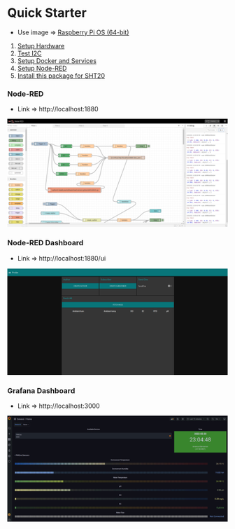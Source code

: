 # Quick Starter

* Use image => [Raspberry Pi OS (64-bit)](https://www.raspberrypi.com/software/operating-systems/)

1. [Setup Hardware](https://github.com/zignartech/iotadd-pwo/tree/main/hardware/sensors)
2. [Test I2C](https://github.com/zignartech/iotadd-pwo/tree/main/hardware/pi-hat/1-whitebox-t3)
3. [Setup Docker and Services](https://github.com/zignartech/iotadd-pwo/tree/main/software/docker-compose)
4. [Setup Node-RED](https://github.com/zignartech/iotadd-pwo/tree/main/software/node-red)
5. [Install this package for SHT20](https://github.com/zignartech/iotadd-pwo/tree/main/software/read-sensor-python/sht21)

### Node-RED

- Link => http://localhost:1880

![](./images/node-red.png)

### Node-RED Dashboard

- Link => http://localhost:1880/ui

![](./images/node-red-dashboard.png)

### Grafana Dashboard

- Link => http://localhost:3000

![](./images/grafana.png)